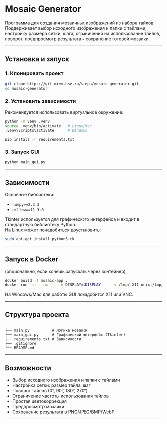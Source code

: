 # Mosaic Generator

Программа для создания мозаичных изображений из набора тайлов.  
Поддерживает выбор исходного изображения и папки с тайлами, настройку размера сетки, шага, ограничений на использование тайлов, поворот, предпросмотр результата и сохранение готовой мозаики.

---

## Установка и запуск

### 1. Клонировать проект
```bash
git clone https://git.miem.hse.ru/stepa/mosaic-generator.git
cd mosaic-generator
```

### 2. Установить зависимости
Рекомендуется использовать виртуальное окружение:
```bash
python -m venv .venv
source .venv/bin/activate   # Linux/Mac
.venv\Scripts\activate      # Windows

pip install -r requirements.txt
```

### 3. Запуск GUI
```bash
python main_gui.py
```

---

## Зависимости
Основные библиотеки:
- `numpy==2.3.3`
- `pillow==11.3.0`

Tkinter используется для графического интерфейса и входит в стандартную библиотеку Python.  
На Linux может понадобиться доустановить:
```bash
sudo apt-get install python3-tk
```

---

## Запуск в Docker
(опционально, если хочешь запускать через контейнер)  
```bash
docker build -t mosaic-app .
docker run -it --rm     -e DISPLAY=$DISPLAY     -v /tmp/.X11-unix:/tmp/.X11-unix     mosaic-app
```

На Windows/Mac для работы GUI понадобится X11 или VNC.

---

## Структура проекта
```
.
├── main.py          # Логика мозаики
├── main_gui.py      # Графический интерфейс (Tkinter)
├── requirements.txt # Зависимости
├── .gitignore
└── README.md
```

---

## Возможности
- Выбор исходного изображения и папки с тайлами  
- Настройка сетки: размер тайла, шаг  
- Поворот тайлов (0°, 90°, 180°, 270°)  
- Ограничение частоты использования тайлов  
- Простая цветокоррекция  
- Предпросмотр мозаики  
- Сохранение результата в PNG/JPEG/BMP/WebP  

---
